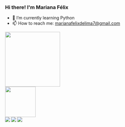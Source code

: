 ### Hi there! I'm Mariana Félix

- 🌱 I’m currently learning Python
- 📫 How to reach me: marianafelixdelima7@gmail.com

<div>
  <img height="180cm" src="https://github-readme-stats.vercel.app/api?username=mari-felix&show_icons=true&theme=swift&include_all_commits=true&count_private=true"/>
</div>

<div>
  <img height="100cm" src="https://github-readme-stats.vercel.app/api/top-langs/?username=mari-felix&layout=compact&theme=swift&langs_count=8&hide_progress=true&size_weigh=1"/>
</div>

<div> 
  <a href="https://instagram.com/_mariana.felix" target="_blank"><img src="https://img.shields.io/badge/-Instagram-%23E4405F?style=for-the-badge&logo=instagram&logoColor=white" target="_blank"></a>
  <a href = "mailto:marianafelixdelima7@gmail.com"><img src="https://img.shields.io/badge/-Gmail-%23333?style=for-the-badge&logo=gmail&logoColor=white" target="_blank"></a>
  <a href="https://www.linkedin.com/in/marianafelix755/" target="_blank"><img src="https://img.shields.io/badge/-LinkedIn-%230077B5?style=for-the-badge&logo=linkedin&logoColor=white" target="_blank"></a> 
</div>
      
